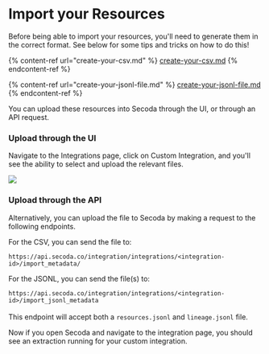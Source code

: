 # Import your Resources

Before being able to import your resources, you'll need to generate them in the correct format. See below for some tips and tricks on how to do this!

{% content-ref url="create-your-csv.md" %}
[create-your-csv.md](create-your-csv.md)
{% endcontent-ref %}

{% content-ref url="create-your-jsonl-file.md" %}
[create-your-jsonl-file.md](create-your-jsonl-file.md)
{% endcontent-ref %}

You can upload these resources into Secoda through the UI, or through an API request.

### Upload through the UI

Navigate to the Integrations page, click on Custom Integration, and you'll see the ability to select and upload the relevant files.

![](https://secoda-public-media-assets.s3.amazonaws.com/6b45de04-6904-4738-bd11-086b6b1b8dea.png)

### Upload through the API

Alternatively, you can upload the file to Secoda by making a request to the following endpoints.

For the CSV, you can send the file to:

`https://api.secoda.co/integration/integrations/<integration-id>/import_metadata/`

For the JSONL, you can send the file(s) to:

`https://api.secoda.co/integration/integrations/<integration-id>/import_jsonl_metadata`\
\
This endpoint will accept both a `resources.jsonl` and `lineage.jsonl` file.&#x20;

Now if you open Secoda and navigate to the integration page, you should see an extraction running for your custom integration.
